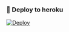 ### 🚀 Deploy to heroku
[![Deploy](https://www.herokucdn.com/deploy/button.svg)](https://heroku.com/deploy?template=https://github.com/Balas6/Marixuan_Music)